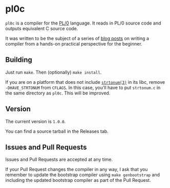 pl0c
====
`pl0c` is a compiler for the
[PL/0](https://en.wikipedia.org/wiki/PL/0)
language. It reads in PL/0 source code and outputs
equivalent C source code.

It was written to be the subject of a series of
[blog posts](https://briancallahan.net/blog/20210814.html)
on writing a compiler from a hands-on practical perspective
for the beginner.

Building
--------
Just run `make`. Then (optionally) `make install`.

If you are on a platform that does not include
[`strtonum(3)`](https://man.openbsd.org/strtonum.3)
in its libc, remove `-DHAVE_STRTONUM` from `CFLAGS`.
In this case, you'll have to put `strtonum.c` in the
same directory as `pl0c`. This will be improved.

Version
-------
The current version is `1.0.0`.

You can find a source tarball in the Releases tab.

Issues and Pull Requests
------------------------
Issues and Pull Requests are accepted at any time.

If your Pull Request changes the compiler in any way, I ask
that you remember to update the bootstrap compiler using
`make genbootstrap` and including the updated bootstrap
compiler as part of the Pull Request.
